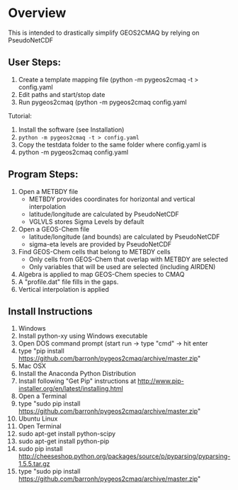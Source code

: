 Overview
========

This is intended to drastically simplify GEOS2CMAQ by relying on PseudoNetCDF

User Steps:
-----------

1. Create a template mapping file (python -m pygeos2cmaq -t > config.yaml
2. Edit paths and start/stop date
3. Run pygeos2cmaq (python -m pygeos2cmaq config.yaml

Tutorial:

1. Install the software (see Installation)
2. ``python -m pygeos2cmaq -t > config.yaml``
3. Copy the testdata folder to the same folder where config.yaml is
4. python -m pygeos2cmaq config.yaml


Program Steps:
--------------

1. Open a METBDY file
    * METBDY provides coordinates for horizontal and vertical interpolation
    * latitude/longitude are calculated by PseudoNetCDF
    * VGLVLS stores Sigma Levels by default
2. Open a GEOS-Chem file
    * latitude/longitude (and bounds) are calculated by PseudoNetCDF
    * sigma-eta levels are provided by PseudoNetCDF
3. Find GEOS-Chem cells that belong to METBDY cells
    * Only cells from GEOS-Chem that overlap with METBDY are selected
    * Only variables that will be used are selected (including AIRDEN)
4. Algebra is applied to map GEOS-Chem species to CMAQ
5. A "profile.dat" file fills in the gaps.
6. Vertical interpolation is applied


Install Instructions
--------------------

1. Windows
  1. Install python-xy using Windows executable
  2. Open DOS command prompt (start run -> type "cmd" -> hit enter
  3. type "pip install https://github.com/barronh/pygeos2cmaq/archive/master.zip"
2. Mac OSX
  1. Install the Anaconda Python Distribution
  2. Install following "Get Pip" instructions at http://www.pip-installer.org/en/latest/installing.html
  3. Open a Terminal
  4. type "sudo pip install https://github.com/barronh/pygeos2cmaq/archive/master.zip"
5. Ubuntu Linux
  1. Open Terminal
  2. sudo apt-get install python-scipy
  3. sudo apt-get install python-pip
  4. sudo pip install http://cheeseshop.python.org/packages/source/p/pyparsing/pyparsing-1.5.5.tar.gz
  5. type "sudo pip install https://github.com/barronh/pygeos2cmaq/archive/master.zip"
